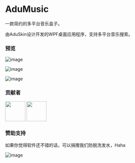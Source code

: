 # AduMusic
一款简约的多平台音乐盒子。

由AduSkin设计开发的WPF桌面应用程序，支持多平台音乐搜索。

### 预览

![image](https://github.com/aduskin/AduMusic-Mini/blob/master/screenshot/adumusic2.jpg)

![image](https://github.com/aduskin/AduMusic-Mini/blob/master/screenshot/adumusic3.png)

![image](https://github.com/aduskin/AduMusic-Mini/blob/master/screenshot/%E6%80%80%E6%97%A7plus.png)

### 贡献者

<a href="https://github.com/aduskin" target="_blank"><img width="64px" src="https://avatars2.githubusercontent.com/u/33409777?s=460&u=536aecd59ce72fa64b09d2279821227bc6a721da&v=4"></a>
<a href="https://github.com/Haku-Men" target="_blank"><img width="64px" src="https://avatars2.githubusercontent.com/u/13210002?s=460&u=ae17e9b33173d1e2af00bccfc76c6ce540b0cdbf&v=4"></a>

### 赞助支持
如果你觉得软件还不错的话，可以捐赠我们防脱洗发水，Haha

![image](https://github.com/aduskin/AduSkin/blob/master/screenshot/other/zhifu.jpg)
